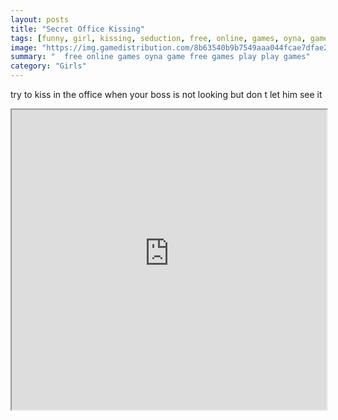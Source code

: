 ```yaml
---
layout: posts
title: "Secret Office Kissing"
tags: [funny, girl, kissing, seduction, free, online, games, oyna, game, free, games, play, play, games]
image: "https://img.gamedistribution.com/8b63540b9b7549aaa044fcae7dfae2fe.jpg"
summary: "  free online games oyna game free games play play games"
category: "Girls"
---
```


try to kiss in the office when your boss is not looking but don t let him see it

<iframe width="100%" height="480px;" src="https://html5.gamedistribution.com/8b63540b9b7549aaa044fcae7dfae2fe/"></iframe>